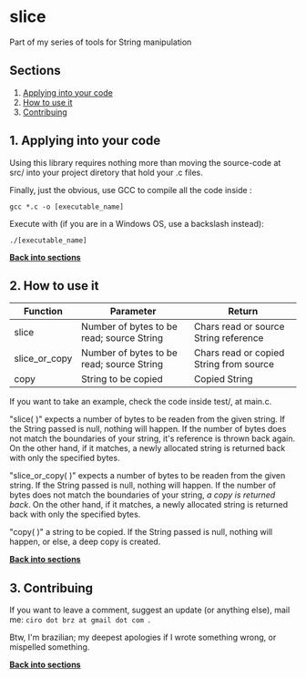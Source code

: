 # slice
Part of my series of tools for String manipulation

## Sections

1. [Applying into your code](https://github.com/ciroDourado/slice#1-applying-into-your-code)
2. [How to use it](https://github.com/ciroDourado/slice#2-how-to-use-it)
3. [Contribuing](https://github.com/ciroDourado/slice#3-contribuing)

## 1. Applying into your code

Using this library requires nothing more than moving the source-code at src/ into your project diretory that hold your .c files. 

Finally, just the obvious, use GCC to compile all the code inside :

```
gcc *.c -o [executable_name]
```

Execute with (if you are in a Windows OS, use a backslash instead):

```
./[executable_name]
```

**[Back into sections](https://github.com/ciroDourado/slice#sections)** 

## 2. How to use it

| Function      | Parameter                                 | Return                                  |
|---------------|-------------------------------------------|-----------------------------------------| 
| slice         | Number of bytes to be read; source String | Chars read or source String reference   |
| slice_or_copy | Number of bytes to be read; source String | Chars read or copied String from source |
| copy          | String to be copied                       | Copied String                           |

If you want to take an example, check the code inside test/, at main.c.

"slice( )" expects a number of bytes to be readen from the given string. If the String passed is null, nothing will happen. 
If the number of bytes does not match the boundaries of your string, it's reference is thrown back again.
On the other hand, if it matches, a newly allocated string is returned back with only the specified bytes.

"slice_or_copy( )" expects a number of bytes to be readen from the given string. If the String passed is null, nothing will happen. 
If the number of bytes does not match the boundaries of your string, _a copy is returned back_.
On the other hand, if it matches, a newly allocated string is returned back with only the specified bytes.

"copy( )" a string to be copied. If the String passed is null, nothing will happen, or else, a deep copy is created.

**[Back into sections](https://github.com/ciroDourado/slice#sections)**

## 3. Contribuing

If you want to leave a comment, suggest an update (or anything else), mail me: `ciro dot brz at gmail dot com `.

Btw, I'm brazilian; my deepest apologies if I wrote something wrong, or mispelled something.

**[Back into sections](https://github.com/ciroDourado/slice#sections)** 
